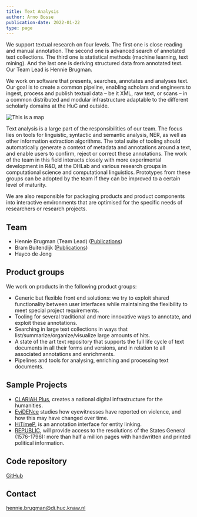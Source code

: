 ```yaml
---
title: Text Analysis
author: Arno Bosse
publication-date: 2022-01-22
type: page
---
```

We support textual research on four levels. The first one is close reading and manual annotation. The second one is advanced search of annotated text collections. The third one is statistical methods (machine learning, text mining). And the last one is deriving structured data from annotated text. Our Team Lead is Hennie Brugman.

We work on software that presents, searches, annotates and analyses text. Our goal is to create a common pipeline, enabling scholars and engineers to ingest, process and publish textual data – be it XML, raw text, or scans – in a common distributed and modular infrastructure adaptable to the different scholarly domains at the HuC and outside.

![This is a map](images/map_v2-1024x614.jpg?nf_resize=fit&w=300)

Text analysis is a large part of the responsibilities of our team. The focus lies on tools for linguistic, syntactic and semantic analysis, NER, as well as other information extraction algorithms. The total suite of tooling should automatically generate a context of metadata and annotations around a text, and enable users to confirm, reject or correct these annotations. The work of the team in this field interacts closely with more experimental development in R&D, at the DHLab and various research groups in computational science and computational linguistics. Prototypes from these groups can be adopted by the team if they can be improved to a certain level of maturity.

We are also responsible for packaging products and product components into interactive environments that are optimised for the specific needs of researchers or research projects.

## Team


*   Hennie Brugman (Team Lead) ([Publications](https://pure.knaw.nl/portal/en/persons/h-brugman(2791c1d3-f8b6-478b-a4a7-d1c21627c004)/publications.html))
*   Bram Buitendijk ([Publications](https://pure.knaw.nl/portal/en/persons/bram-buitendijk(2cb3f714-9aea-4ae8-a525-7098a76342dd)/publications.html))
*   Hayco de Jong

## Product groups

We work on products in the following product groups:

*   Generic but flexible front end solutions: we try to exploit shared functionality between user interfaces while maintaining the flexibility to meet special project requirements.
*   Tooling for several traditional and more innovative ways to annotate, and exploit these annotations.
*   Searching in large text collections in ways that list/summarize/organize/visualize large amounts of hits.
*   A state of the art text repository that supports the full life cycle of text documents in all their forms and versions, and in relation to all associated annotations and enrichments.
*   Pipelines and tools for analysing, enriching and processing text documents.

## Sample Projects

*   [CLARIAH Plus](https://www.clariah.nl/nieuw/nieuws/clariah-plus-gehonoreerd), creates a national digital infrastructure for the humanities.
*   [EviDENce](https://www.esciencecenter.nl/project/evidence) studies how eyewitnesses have reported on violence, and how this may have changed over time.
*   [HiTimeP](https://github.com/knaw-huc/hitime-annotator/tree/master), is an annotation interface for entity linking.
*   [REPUBLIC](https://www.huygens.knaw.nl/projecten/republic-de-online-toegang-tot-de-resoluties-van-de-staten-generaal-1576-1796/), will provide access to the resolutions of the States General (1576-1796): more than half a million pages with handwritten and printed political information.

## Code repository

[GitHub](https://github.com/knaw-huc/)

## Contact

[hennie.brugman@di.huc.knaw.nl](mailto:hennie.brugman@di.huc.knaw.nl)
